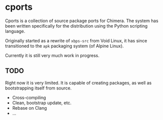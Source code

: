 # cports

Cports is a collection of source package ports for Chimera. The system has been
written specifically for the distribution using the Python scripting language.

Originally started as a rewrite of `xbps-src` from Void Linux, it has since
transitioned to the `apk` packaging system (of Alpine Linux).

Currently it is still very much work in progress.

## TODO

Right now it is very limited. It is capable of creating packages, as well as
bootstrapping itself from source.

* Cross-compiling
* Clean, bootstrap update, etc.
* Rebase on Clang
* ...
